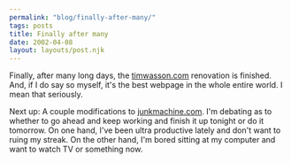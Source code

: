 ```yaml
---
permalink: "blog/finally-after-many/"
tags: posts
title: Finally after many
date: 2002-04-08
layout: layouts/post.njk
---
```


Finally, after many long days, the [timwasson.com][1] renovation is finished. And, if I do say so myself, it's the best webpage in the whole entire world. I mean that seriously.

Next up: A couple modifications to [junkmachine.com][2]. I'm debating as to whether to go ahead and keep working and finish it up tonight or do it tomorrow. On one hand, I've been ultra productive lately and don't want to ruing my streak. On the other hand, I'm bored sitting at my computer and want to watch TV or something now.

 [1]: http://www.timwasson.com
 [2]: http://www.junkmachine.com
